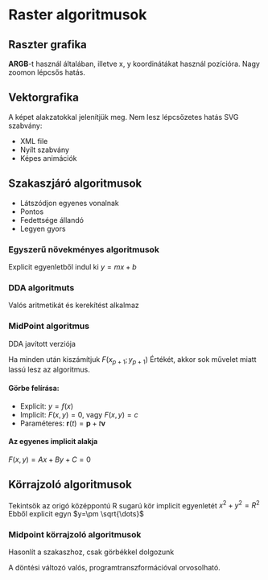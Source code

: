 # Raster algoritmusok
## Raszter grafika
**ARGB**-t használ általában, illetve x, y koordinátákat használ pozícióra. Nagy zoomon lépcsős hatás.

## Vektorgrafika
A képet alakzatokkal jelenítjük meg.  Nem lesz lépcsőzetes hatás
SVG szabvány:
- XML file
- Nyílt szabvány
- Képes animációk

## Szakaszjáró algoritmusok 
- Látszódjon egyenes vonalnak
- Pontos
- Fedettsége állandó
- Legyen gyors

### Egyszerű növekményes algoritmusok 
Explicit egyenletből indul ki
 $y=mx+b$

### DDA algoritmuts
Valós aritmetikát és kerekítést alkalmaz

### MidPoint algoritmus
DDA javított verziója

Ha minden után kiszámítjuk $F(x_{p+1};y_{p+1})$ Értékét, akkor sok művelet miatt lassú lesz az algoritmus.

#### Görbe felírása:
- Explicit: $y=f(x)$
- Implicit: $F(x,y)=0$, vagy $F(x,y)=c$
- Paraméteres: $\boldsymbol r(t) = \boldsymbol p + t \boldsymbol v$

#### Az egyenes implicit alakja
$F(x,y)=Ax+By+C=0$

## Körrajzoló algoritmusok 
Tekintsök az origó középpontú R sugarú kör implicit egyenletét
$x^2+y^2=R^2$
Ebből explicit egyn
$y=\pm \sqrt{\dots}$

### Midpoint körrajzoló algoritmusok 
Hasonlít a szakaszhoz, csak görbékkel dolgozunk 

A döntési változó valós, programtranszformációval orvosolható.

